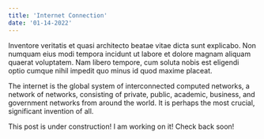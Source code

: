 ```yaml
---
title: 'Internet Connection'
date: '01-14-2022'
---
```


Inventore veritatis et quasi architecto beatae vitae dicta sunt explicabo. Non numquam eius modi tempora incidunt ut labore et dolore magnam aliquam quaerat voluptatem. Nam libero tempore, cum soluta nobis est eligendi optio cumque nihil impedit quo minus id quod maxime placeat.

The internet is the global system of interconnected computed networks, a network of networks, consisting of private, public, academic, business, and government networks from around the world. It is perhaps the most crucial, significant invention of all.

This post is under construction! I am working on it! Check back soon!
